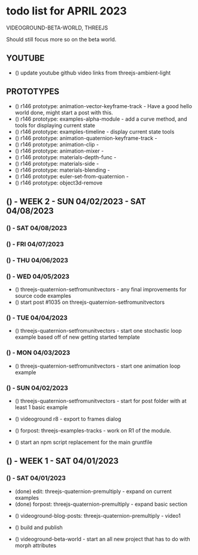 # todo list for APRIL 2023

VIDEOGROUND-BETA-WORLD, THREEJS

Should still focus more so on the beta world.

## YOUTUBE
* () update youtube github video links from threejs-ambient-light

## PROTOTYPES
* () r146 prototype: animation-vector-keyframe-track - Have a good hello world done, might start a post with this.
* () r146 prototype: examples-alpha-module - add a curve method, and tools for displaying current state
* () r146 prototype: examples-timeline - display current state tools
* () r146 prototype: animation-quaternion-keyframe-track -
* () r146 prototype: animation-clip -
* () r146 prototype: animation-mixer -
* () r146 prototype: materials-depth-func -
* () r146 prototype: materials-side - 
* () r146 prototype: materials-blending - 
* () r146 prototype: euler-set-from-quaternion -
* () r146 prototype: object3d-remove 

<!-------- ----------
-- WEEK 2
---------- --------->
## () - WEEK 2 - SUN 04/02/2023 - SAT 04/08/2023

### () - SAT 04/08/2023

### () - FRI 04/07/2023


### () - THU 04/06/2023


### () - WED 04/05/2023
<!-- forpost/new -->
* () threejs-quaternion-setfromunitvectors - any final improvements for source code examples
* () start post #1035 on threejs-quaternion-setfromunitvectors

### () - TUE 04/04/2023
<!-- forpost/new -->
* () threejs-quaternion-setfromunitvectors - start one stochastic loop example based off of new getting started template

### () - MON 04/03/2023
<!-- forpost/new -->
* () threejs-quaternion-setfromunitvectors - start one animation loop example

### () - SUN 04/02/2023
<!-- forpost/new -->
* () threejs-quaternion-setfromunitvectors - start for post folder with at least 1 basic example

<!-- videoground R8 -->
* () videoground r8 - export to frames dialog
<!-- forpost/tracks r1 and demos -->
* () forpost: threejs-examples-tracks - work on R1 of the module.
<!-- blog_posts npm script -->
* () start an npm script replacement for the main gruntfile 

<!-------- ----------
-- WEEK 1
---------- --------->
## () - WEEK 1 - SAT 04/01/2023

### () - SAT 04/01/2023
* (done) edit: threejs-quaternion-premultiply - expand on current examples
* (done) forpost: threejs-quaternion-premultiply - expand basic section
<!-- videoground-content -->
* () videoground-blog-posts: threejs-quaternion-premultiply - video1
<!--  site -->
* () build and publish
<!-- videoground-content -->
* () videoground-beta-world - start an all new project that has to do with morph attributes

